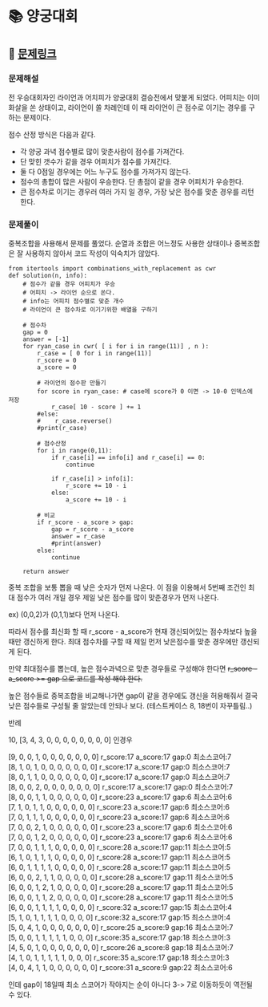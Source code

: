 
# 📚 양궁대회

## 📌 [문제링크](https://school.programmers.co.kr/learn/courses/30/lessons/92342)

### 문제해설

전 우승대회자인 라이언과 어치피가 양궁대회 결승전에서 맞붙게 되었다. 어피치는 이미 화살을 쏜 상태이고, 라이언이 쏠 차례인데 이 때 라이언이 큰 점수로 이기는 경우를 구하는 문제이다.

점수 산정 방식은 다음과 같다.

- 각 양궁 과녁 점수별로 많이 맞춘사람이 점수를 가져간다.
- 단 맞힌 갯수가 같을 경우 어피치가 점수를 가져간다.
- 둘 다 0점일 경우에는 어느 누구도 점수를 가져가지 않는다.
- 점수의 총합이 많은 사람이 우승한다. 단 총점이 같을 경우 어피치가 우승한다.
- 큰 점수차로 이기는 경우러 여러 가지 일 경우, 가장 낮은 점수를 맞춘 경우를 리턴한다.

### 문제풀이

중복조합을 사용해서 문제를 풀었다. 순열과 조합은 어느정도 사용한 상태이나 중복조합은 잘 사용하지 않아서 코드 작성이 익숙치가 않았다.

```
from itertools import combinations_with_replacement as cwr
def solution(n, info):
    # 점수가 같을 경우 어피치가 우승
    # 어피치 -> 라이언 순으로 쏜다.
    # info는 어피치 점수별로 맞춘 개수
    # 라이언이 큰 점수차로 이기기위한 배열을 구하기
    
    # 점수차
    gap = 0
    answer = [-1]
    for ryan_case in cwr( [ i for i in range(11)] , n ):
        r_case = [ 0 for i in range(11)]
        r_score = 0
        a_score = 0
        
        # 라이언의 점수판 만들기
        for score in ryan_case: # case에 score가 0 이면 -> 10-0 인덱스에 저장
            r_case[ 10 - score ] += 1
        #else:
        #    r_case.reverse()
        #print(r_case)
        
        # 점수산정
        for i in range(0,11):
            if r_case[i] == info[i] and r_case[i] == 0:
                continue
            
            if r_case[i] > info[i]:
                r_score += 10 - i
            else:
                a_score += 10 - i
        
        # 비교
        if r_score - a_score > gap:
            gap = r_score - a_score
            answer = r_case
            #print(answer)
        else:
            continue
    
    return answer
```

중복 조합을 보통 뽑을 때 낮은 숫자가 먼저 나온다. 이 점을 이용해서 5번째 조건인 최대 점수가 여러 개일 경우 제일 낮은 점수를 많이 맞춘경우가 먼저 나온다. 

ex) (0,0,2)가 (0,1,1)보다 먼저 나온다. 

따라서 점수를 최신화 할 때 r_score - a_score가 현재 갱신되어있는 점수차보다 높을때만 갱신하게 한다. 최대 점수차를 구할 때 제일 먼저 낮은점수를 맞춘 경우에만 갱신되게 된다.

만약 최대점수를 뽑는데, 높은 점수과녁으로 맞춘 경우들로 구성해야 한다면 ~~r_score - a_score >= gap 으로 코드를 작성 해야 한다.~~ 

높은 점수들로 중복조합을 비교해나가면 gap이 같을 경우에도 갱신을 허용해줘서 결국 낮은 점수들로 구성될 줄 알았는데 안되나 보다. (테스트케이스 8, 18번이 자꾸틀림..)

반례

10, [3, 4, 3, 0, 0, 0, 0, 0, 0, 0, 0] 인경우

[9, 0, 0, 1, 0, 0, 0, 0, 0, 0, 0] r_score:17 a_score:17 gap:0 최소스코어:7  
[8, 1, 0, 1, 0, 0, 0, 0, 0, 0, 0] r_score:17 a_score:17 gap:0 최소스코어:7  
[8, 0, 1, 1, 0, 0, 0, 0, 0, 0, 0] r_score:17 a_score:17 gap:0 최소스코어:7  
[8, 0, 0, 2, 0, 0, 0, 0, 0, 0, 0] r_score:17 a_score:17 gap:0 최소스코어:7  
[8, 0, 0, 1, 1, 0, 0, 0, 0, 0, 0] r_score:23 a_score:17 gap:6 최소스코어:6  
[7, 1, 0, 1, 1, 0, 0, 0, 0, 0, 0] r_score:23 a_score:17 gap:6 최소스코어:6  
[7, 0, 1, 1, 1, 0, 0, 0, 0, 0, 0] r_score:23 a_score:17 gap:6 최소스코어:6  
[7, 0, 0, 2, 1, 0, 0, 0, 0, 0, 0] r_score:23 a_score:17 gap:6 최소스코어:6  
[7, 0, 0, 1, 2, 0, 0, 0, 0, 0, 0] r_score:23 a_score:17 gap:6 최소스코어:6  
[7, 0, 0, 1, 1, 1, 0, 0, 0, 0, 0] r_score:28 a_score:17 gap:11 최소스코어:5  
[6, 1, 0, 1, 1, 1, 0, 0, 0, 0, 0] r_score:28 a_score:17 gap:11 최소스코어:5  
[6, 0, 1, 1, 1, 1, 0, 0, 0, 0, 0] r_score:28 a_score:17 gap:11 최소스코어:5  
[6, 0, 0, 2, 1, 1, 0, 0, 0, 0, 0] r_score:28 a_score:17 gap:11 최소스코어:5  
[6, 0, 0, 1, 2, 1, 0, 0, 0, 0, 0] r_score:28 a_score:17 gap:11 최소스코어:5  
[6, 0, 0, 1, 1, 2, 0, 0, 0, 0, 0] r_score:28 a_score:17 gap:11 최소스코어:5  
[6, 0, 0, 1, 1, 1, 1, 0, 0, 0, 0] r_score:32 a_score:17 gap:15 최소스코어:4  
[5, 1, 0, 1, 1, 1, 1, 0, 0, 0, 0] r_score:32 a_score:17 gap:15 최소스코어:4  
[5, 0, 4, 1, 0, 0, 0, 0, 0, 0, 0] r_score:25 a_score:9 gap:16 최소스코어:7  
[5, 0, 0, 1, 1, 1, 1, 1, 0, 0, 0] r_score:35 a_score:17 gap:18 최소스코어:3  
[4, 5, 0, 1, 0, 0, 0, 0, 0, 0, 0] r_score:26 a_score:8 gap:18 최소스코어:7  
[4, 1, 0, 1, 1, 1, 1, 1, 0, 0, 0] r_score:35 a_score:17 gap:18 최소스코어:3  
[4, 0, 4, 1, 1, 0, 0, 0, 0, 0, 0] r_score:31 a_score:9 gap:22 최소스코어:6  

인데 gap이 18일때 최소 스코어가 작아지는 순이 아니다 3-> 7로 이동하듯이 역전될 수 있다.
